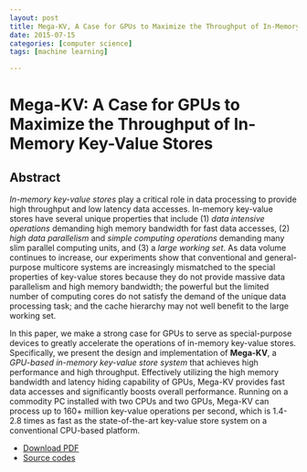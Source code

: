 ```yaml
---
layout: post
title: Mega-KV, A Case for GPUs to Maximize the Throughput of In-Memory Key-Value Stores
date: 2015-07-15
categories: [computer science]
tags: [machine learning]

---
```


# Mega-KV: A Case for GPUs to Maximize the Throughput of In-Memory Key-Value Stores

## Abstract

*In-memory key-value stores* play a critical role in data processing to provide high throughput and low latency data accesses. In-memory key-value stores have several unique properties that include (1) *data intensive operations* demanding high memory bandwidth for fast data accesses, (2) *high data parallelism* and *simple computing operations* demanding many slim parallel computing units, and (3) a *large working set*. As data volume continues to increase, our experiments show that conventional and general-purpose multicore systems are increasingly mismatched to the special properties of key-value stores because they do not provide massive data parallelism and high memory bandwidth; the powerful but the limited number of computing cores do not satisfy the demand of the unique data processing task; and the cache hierarchy may not well benefit to the large working set. 

In this paper, we make a strong case for GPUs to serve as special-purpose devices to greatly accelerate the operations of in-memory key-value stores. Specifically, we present the design and implementation of **Mega-KV**, a *GPU-based in-memory key-value store system* that achieves high performance and high throughput. Effectively utilizing the high memory bandwidth and latency hiding capability of GPUs, Mega-KV provides fast data accesses and significantly boosts overall performance. Running on a commodity PC installed with two CPUs and two GPUs, Mega-KV can process up to 160+ million key-value operations per second, which is 1.4-2.8 times as fast as the state-of-the-art key-value store system on a conventional CPU-based platform.

* [Download PDF](http://www.vldb.org/pvldb/vol8/p1226-zhang.pdf)
* [Source codes](http://kay21s.github.io/megakv/megakv-0.1-alpha.tar.gz)
